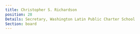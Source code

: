 ```yaml
---
title: Christopher S. Richardson
position: 28
Details: Secretary, Washington Latin Public Charter School
Section: board
---
```


